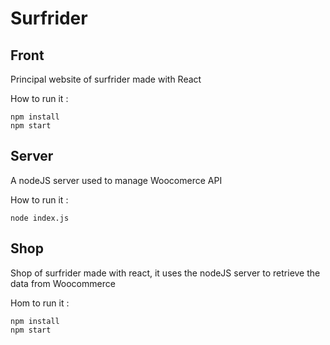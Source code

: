 # Surfrider

## Front
Principal website of surfrider made with React

How to run it : 
```
npm install
npm start
```

## Server 

A nodeJS server used to manage Woocomerce API 

How to run it :
```
node index.js
```

## Shop 

Shop of surfrider made with react, it uses the nodeJS server to retrieve the data from Woocommerce

Hom to run it :
````
npm install
npm start
